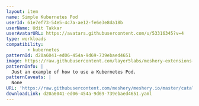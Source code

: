 ```yaml
---
layout: item
name: Simple Kubernetes Pod
userId: 61e7ef73-54e5-4c7a-ae12-fe6e3e8da18b
userName: Udit Takkar
userAvatarURL: https://avatars.githubusercontent.com/u/53316345?v=4
type: workloads
compatibility: 
        - kubernetes
patternId: d20a6041-ed06-454a-9d69-739ebaed4651
image: https://raw.githubusercontent.com/layer5labs/meshery-extensions-packages/master/action-assets/design-assets/d20a6041-ed06-454a-9d69-739ebaed4651-light.png,https://raw.githubusercontent.com/layer5labs/meshery-extensions-packages/master/action-assets/design-assets/d20a6041-ed06-454a-9d69-739ebaed4651-dark.png
patternInfo: |
  Just an example of how to use a Kubernetes Pod.
patternCaveats: |
  None
URL: 'https://raw.githubusercontent.com/meshery/meshery.io/master/catalog/d20a6041-ed06-454a-9d69-739ebaed4651.yaml'
downloadLink: d20a6041-ed06-454a-9d69-739ebaed4651.yaml
---
```

